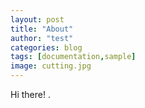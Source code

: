 ```yaml
---
layout: post
title: "About"
author: "test"
categories: blog
tags: [documentation,sample]
image: cutting.jpg
---
```


Hi there! .
